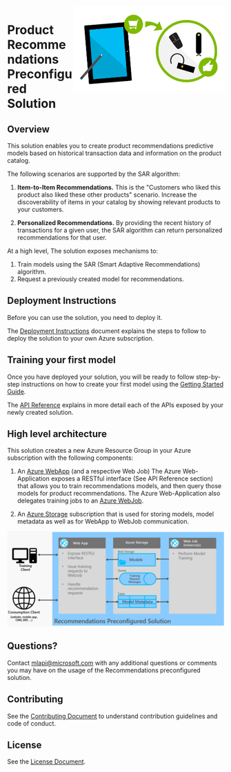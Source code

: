 <img  src="images/logo.png" align="right" height="200px">

# Product Recommendations Preconfigured Solution

## Overview

This solution enables you to create product recommendations predictive models based on historical transaction data and information on the product catalog.

The following scenarios are supported by the SAR algorithm:

1. **Item-to-Item Recommendations.**
This is the "Customers who liked this product also liked these other products" scenario.
Increase the discoverability of items in your catalog by showing relevant products to your customers.

2. **Personalized Recommendations.** By providing the recent history of transactions for a given user, the SAR algorithm can return personalized recommendations for that user. 


At a high level, The solution exposes mechanisms to:
1. Train models using the SAR (Smart Adaptive Recommendations) algorithm. 
2. Request a previously created model for recommendations.


## Deployment Instructions

Before you can use the solution, you need to deploy it. 

The [Deployment Instructions](doc/deployment-instructions.md) document explains the steps to follow to deploy the solution to your own Azure subscription. 

## Training your first model

Once you have deployed your solution, you will be ready to follow step-by-step instructions on how to create your first model using the [Getting Started Guide](getting-started.md).

The [API Reference](doc/api-reference.md) explains in more detail each of the APIs exposed by your newly created solution.

## High level architecture

This solution creates a new Azure Resource Group in your Azure subscription with the following components:

1. An [Azure WebApp](https://azure.microsoft.com/en-us/services/app-service/web/) (and a respective Web Job)
The Azure Web-Application exposes a RESTful interface (See API Reference section) that allows you to train
recommendations models, and then query those models for product recommendations. The Azure Web-Application also
delegates training jobs to an [Azure WebJob](https://docs.microsoft.com/en-us/azure/app-service-web/websites-webjobs-resources).

2. An [Azure Storage](https://azure.microsoft.com/en-us/services/storage) subscription that is used for storing models, 
model metadata as well as for WebApp to WebJob communication.

![Architecture Diagram](images/architecture-diagram.png)

## Questions?

Contact [mlapi@microsoft.com](mailto:mlapi@microsoft.com) with any additional questions or comments you may have on the usage of the Recommendations preconfigured solution.

## Contributing
See the [Contributing Document](CONTRIBUTING.md) to understand contribution guidelines and code of conduct.

## License

See the [License Document](LICENSE.md).
